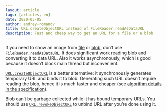 ```yaml
---
layout: article
tags: [articles, en]
date: 2020-05-05
author: andrey-romanov
title: URL.createObjectURL instead of FileReader.readAsDataURL
description: Fast and cheap way to get an URL for a file or a blob
---
```

If you need to show an image from [file](https://developer.mozilla.org/en-US/docs/Web/API/File) or [blob](https://developer.mozilla.org/en-US/docs/Web/API/Blob), don’t use [`FileReader.readAsDataURL`](https://developer.mozilla.org/en-US/docs/Web/API/FileReader/readAsDataURL). It does significant work reading blob and converting it to data URL. Also it works asynchronously, which is good because it doesn’t block main thread but inconvenient.

[`URL.createObjectURL`](https://developer.mozilla.org/en-US/docs/Web/API/URL/createObjectURL) is a better alternative: it synchronously generates temporary URL and binds it to blob. Generating such URL doesn’t require reading the blob, hence it is much faster and cheaper (see [algorithm details in the specification](https://w3c.github.io/FileAPI/#url-model)).

Blob can’t be garbage collected while it has bound temporary URLs. You should use [`URL.revokeObjectURL`](https://developer.mozilla.org/en-US/docs/Web/API/URL/revokeObjectURL) to unbind URL after you’re done using it.

